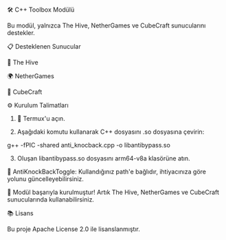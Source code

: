 🛠️ C++ Toolbox Modülü

Bu modül, yalnızca The Hive, NetherGames ve CubeCraft sunucularını destekler.

📋 Desteklenen Sunucular

🐝 The Hive

🌍 NetherGames

🎲 CubeCraft


⚙️ Kurulum Talimatları

1. 📱 Termux'u açın.


2. Aşağıdaki komutu kullanarak C++ dosyasını .so dosyasına çevirin:

g++ -fPIC -shared anti_knocback.cpp -o libantibypass.so


3. Oluşan libantibypass.so dosyasını arm64-v8a klasörüne atın.



🔄 AntiKnockBackToggle: Kullandığınız path'e bağlıdır, ihtiyacınıza göre yolunu güncelleyebilirsiniz.

🎉 Modül başarıyla kurulmuştur! Artık The Hive, NetherGames ve CubeCraft sunucularında kullanabilirsiniz.

📚 Lisans

Bu proje Apache License 2.0 ile lisanslanmıştır.
